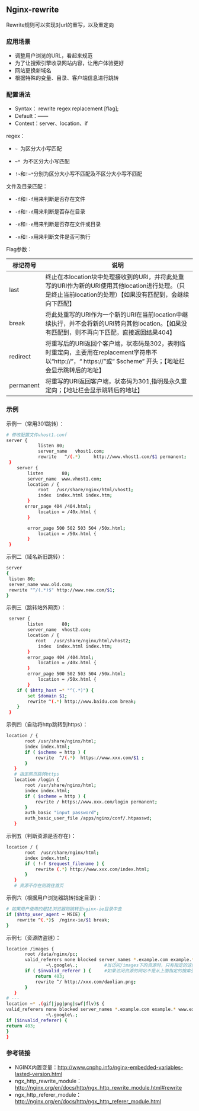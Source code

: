 ## Nginx-rewrite

Rewrite规则可以实现对url的重写，以及重定向

### 应用场景

-  调整用户浏览的URL，看起来规范
- 为了让搜索引擎收录网站内容，让用户体验更好
- 网站更换新域名
- 根据特殊的变量、目录、客户端信息进行跳转

### 配置语法

- Syntax： rewrite regex replacement [flag];
- Default：——
- Context：server、location、if

regex：

* `~ `为区分大小写匹配

* `~* `为不区分大小写匹配

* `!~`和`!~*`分别为区分大小写不匹配及不区分大小写不匹配

文件及目录匹配：

* `-f`和`!-f`用来判断是否存在文件

* `-d`和`!-d`用来判断是否存在目录

* `-e`和`!-e`用来判断是否存在文件或目录

* `-x`和`!-x`用来判断文件是否可执行

Flag参数：

| 标记符号  | 说明                                                         |
| --------- | ------------------------------------------------------------ |
| last      | 终止在本location块中处理接收到的URI，并将此处重写的URI作为新的URI使用其他location进行处理。（只是终止当前location的处理）【如果没有匹配到，会继续向下匹配】 |
| break     | 将此处重写的URI作为一个新的URI在当前location中继续执行，并不会将新的URI转向其他location。【如果没有匹配到，则不再向下匹配，直接返回结果404】 |
| redirect  | 将重写后的URI返回个客户端，状态码是302，表明临时重定向，主要用在replacement字符串不以“http://”，“ https://”或“ $scheme” 开头；【地址栏会显示跳转后的地址】 |
| permanent | 将重写的URI返回客户端，状态码为301,指明是永久重定向；【地址栏会显示跳转后的地址】 |


### 示例

示例一（常用301跳转）：

```bash
# 修改配置文件vhost1.conf
server {
            listen 80;
            server_name   vhost1.com;
            rewrite   ^/(.*)     http://www.vhost1.com/$1 permanent;
 }
    server {
        listen       80;
        server_name  www.vhost1.com;
        location / {
            root   /usr/share/nginx/html/vhost1;
            index  index.html index.htm;
        }
       error_page 404 /404.html;
            location = /40x.html {
        }

        error_page 500 502 503 504 /50x.html;
            location = /50x.html {
        }
 }
```

示例二（域名新旧跳转）：

```bash
server
{
 listen 80;
 server_name www.old.com;
 rewrite "^/(.*)$" http://www.new.com/$1;
}
```

示例三（跳转站外网页）：

```bash
 server {
        listen       80;
        server_name  vhost2.com;
        location / {
           root   /usr/share/nginx/html/vhost2;
            index  index.html index.htm;
        }
        error_page 404 /404.html;
            location = /40x.html {
        }
        error_page 500 502 503 504 /50x.html;
            location = /50x.html {
        }
    if ( $http_host ~* "^(.*)") {
        set $domain $1;
        rewrite ^(.*) http://www.baidu.com break;
    }
 }
```

示例四（自动将http跳转到https）：

```bash
location / {
       root /usr/share/nginx/html;
       index index.html;
       if ( $scheme = http ) {
           rewrite  ^/(.*)  https://www.xxx.com/$1 ;    
       }
   }
   # 指定网页跳转https
   location /login {
       root /usr/share/nginx/html;
       index index.html;
       if ( $scheme = http ) {
           rewrite / https://www.xxx.com/login permanent;
       }
       auth_basic "input password";
       auth_basic_user_file /apps/nginx/conf/.htpasswd;
   }
```

示例五（判断资源是否存在）：

```bash
location / {
       root  /usr/share/nginx/html;
       index index.html;
       if ( !-f $request_filename ) {
           rewrite (.*) http://www.xxx.com/index.html;
       }
   }
   # 资源不存在则跳往首页
```

示例六（根据用户浏览器跳转指定目录）：

```bash
# 如果用户使用的是IE浏览器则跳转至nginx-ie目录中去
if ($http_user_agent ~ MSIE) {
    rewrite ^(.*)$  /nginx-ie/$1 break;
}
```

示例七（资源防盗链）：

```bash
location /images {
       root /data/nginx/pc;
       valid_referers none blocked server_names *.example.com example.* www.example.org/galleries/
               ~\.google\.;			 #当访问/images下的资源时，只有指定的这些才可以访问
       if ( $invalid_referer ) {     #如果访问资源的网站不是从上面指定的搜索引擎跳转过来的，则拒绝访问，并且返回状态码403
           return 403;
           rewrite ^/ http://xxx.com/daolian.png;
       }
   }
# ---
location ~* .(gif|jpg|png|swf|flv)$ {
valid_referers none blocked server_names *.example.com example.* www.example.org/galleries/
               ~\.google\.;
if ($invalid_referer) {
return 403;
}
}
```

### 参考链接

* NGINX内置变量：http://www.cnphp.info/nginx-embedded-variables-lasted-version.html
* ngx_http_rewrite_module：http://nginx.org/en/docs/http/ngx_http_rewrite_module.html#rewrite
* ngx_http_referer_module：http://nginx.org/en/docs/http/ngx_http_referer_module.html